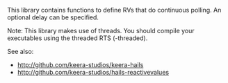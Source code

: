 This library contains functions to define RVs that do continuous
polling. An optional delay can be specified.

Note: This library makes use of threads. You should compile your
executables using the threaded RTS (-threaded).

See also:
- http://github.com/keera-studios/keera-hails
- http://github.com/keera-studios/hails-reactivevalues
